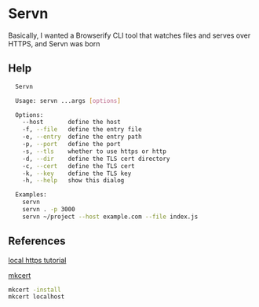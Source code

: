 # Servn

Basically, I wanted a Browserify CLI tool that watches files and serves over HTTPS, and Servn was born

## Help

```sh
  Servn

  Usage: servn ...args [options]

  Options:
    --host       define the host
    -f, --file   define the entry file
    -e, --entry  define the entry path
    -p, --port   define the port
    -s, --tls    whether to use https or http
    -d, --dir    define the TLS cert directory
    -c, --cert   define the TLS cert
    -k, --key    define the TLS key
    -h, --help   show this dialog

  Examples:
    servn
    servn . -p 3000
    servn ~/project --host example.com --file index.js
```

## References

[local https tutorial](https://web.dev/how-to-use-local-https)

[mkcert](https://github.com/FiloSottile/mkcert)

```bash
mkcert -install
mkcert localhost
```
